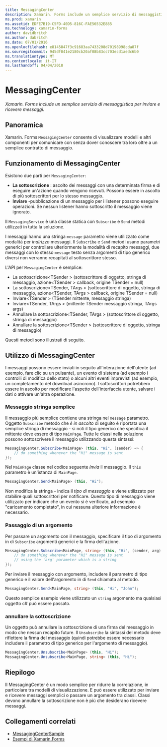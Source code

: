 ```yaml
---
title: MessagingCenter
description: Xamarin. Forms include un semplice servizio di messaggistica per inviare e ricevere messaggi.
ms.prod: xamarin
ms.assetid: EDFE7B19-C5FD-40D5-816C-FAE56532E885
ms.technology: xamarin-forms
author: davidbritch
ms.author: dabritch
ms.date: 07/01/2016
ms.openlocfilehash: e8145847f3c91683aa7433208d70198998cda87f
ms.sourcegitcommit: 945df041e2180cb20af08b83cc703ecd1aedc6b0
ms.translationtype: MT
ms.contentlocale: it-IT
ms.lasthandoff: 04/04/2018
---
```

# <a name="messagingcenter"></a>MessagingCenter

_Xamarin. Forms include un semplice servizio di messaggistica per inviare e ricevere messaggi._

<a name="Overview" />

## <a name="overview"></a>Panoramica

Xamarin. Forms `MessagingCenter` consente di visualizzare modelli e altri componenti per comunicare con senza dover conoscere tra loro oltre a un semplice contratto di messaggio.

<a name="How_the_MessagingCenter_Works" />

## <a name="how-the-messagingcenter-works"></a>Funzionamento di MessagingCenter

Esistono due parti per `MessagingCenter`:

-  **La sottoscrizione** : ascolto dei messaggi con una determinata firma e di eseguire un'azione quando vengono ricevuti. Possono essere in ascolto di più sottoscrittori per lo stesso messaggio.
-  **Inviare** -pubblicazione di un messaggio per i listener possono eseguire operazioni. Se nessun listener hanno sottoscritto il messaggio viene ignorato.


Il `MessagingService` è una classe statica con `Subscribe` e `Send` metodi utilizzati in tutta la soluzione.

I messaggi hanno una stringa `message` parametro viene utilizzato come modalità per *indirizzo* messaggi. Il `Subscribe` e `Send` metodi usano parametri generici per controllare ulteriormente la modalità di recapito messaggi, due messaggi con lo stesso `message` testo senza argomenti di tipo generico diversi non verranno recapitati al sottoscrittore stesso.

L'API per `MessagingCenter` è semplice:

-  La sottoscrizione&lt;TSender > (sottoscrittore di oggetto, stringa di messaggio, azione&lt;TSender > callback, origine TSender = null)
-  La sottoscrizione&lt;TSender, TArgs > (sottoscrittore di oggetto, stringa di messaggio, azione&lt;TSender, TArgs > callback, origine TSender = null)
-  Inviare&lt;TSender > (TSender mittente, messaggio stringa)
-  Inviare&lt;TSender, TArgs > (mittente TSender messaggio stringa, TArgs args)
-  Annullare la sottoscrizione&lt;TSender, TArgs > (sottoscrittore di oggetto, stringa di messaggio)
-  Annullare la sottoscrizione&lt;TSender > (sottoscrittore di oggetto, stringa di messaggio)


Questi metodi sono illustrati di seguito.

<a name="Using_the_MessagingCenter" />

## <a name="using-the-messagingcenter"></a>Utilizzo di MessagingCenter

I messaggi possono essere inviati in seguito all'interazione dell'utente (ad esempio, fare clic su un pulsante), un evento di sistema (ad esempio i controlli di modifica dello stato) o alcuni altri eventi imprevisti (ad esempio, un completamento del download asincrono). I sottoscrittori potrebbero essere in ascolto per modificare l'aspetto dell'interfaccia utente, salvare i dati o attivare un'altra operazione.

### <a name="simple-string-message"></a>Messaggio stringa semplice

Il messaggio più semplice contiene una stringa nel `message` parametro. Oggetto `Subscribe` metodo che *è in ascolto* di seguito è riportata una semplice stringa di messaggio - si noti il tipo generico che specifica il mittente deve essere di tipo `MainPage`. Tutte le classi nella soluzione possono sottoscrivere il messaggio utilizzando questa sintassi:

```csharp
MessagingCenter.Subscribe<MainPage> (this, "Hi", (sender) => {
    // do something whenever the "Hi" message is sent
});
```

Nel `MainPage` classe nel codice seguente *Invia* il messaggio. Il `this` parametro è un'istanza di `MainPage`.

```csharp
MessagingCenter.Send<MainPage> (this, "Hi");
```

Non modifica la stringa - indica il *tipo di messaggio* e viene utilizzato per stabilire quali sottoscrittori per notificare. Questo tipo di messaggio viene utilizzato per indicare che un evento si è verificato, ad esempio "caricamento completato", in cui nessuna ulteriore informazione è necessario.

### <a name="passing-an-argument"></a>Passaggio di un argomento

Per passare un argomento con il messaggio, specificare il tipo di argomento in di `Subscribe` argomenti generici e la firma dell'azione.

```csharp
MessagingCenter.Subscribe<MainPage, string> (this, "Hi", (sender, arg) => {
    // do something whenever the "Hi" message is sent
    // using the 'arg' parameter which is a string
});
```

Per inviare il messaggio con argomento, includere il parametro di tipo generico e il valore dell'argomento in di `Send` chiamata al metodo.

```csharp
MessagingCenter.Send<MainPage, string> (this, "Hi", "John");
```

Questo semplice esempio viene utilizzato un `string` argomento ma qualsiasi oggetto c# può essere passato.

### <a name="unsubscribe"></a>annullare la sottoscrizione

Un oggetto può annullare la sottoscrizione di una firma del messaggio in modo che nessun recapito future. Il `Unsubscribe` la sintassi del metodo deve riflettere la firma del messaggio (quindi potrebbe essere necessario includere il parametro di tipo generico per l'argomento di messaggio).

```csharp
MessagingCenter.Unsubscribe<MainPage> (this, "Hi");
MessagingCenter.Unsubscribe<MainPage, string> (this, "Hi");
```

<a name="Summary" />

## <a name="summary"></a>Riepilogo

Il MessagingCenter è un modo semplice per ridurre la correlazione, in particolare tra modelli di visualizzazione. E può essere utilizzato per inviare e ricevere messaggi semplici o passare un argomento tra classi. Classi devono annullare la sottoscrizione non è più che desiderano ricevere messaggi.


## <a name="related-links"></a>Collegamenti correlati

- [MessagingCenterSample](https://developer.xamarin.com/samples/UsingMessagingCenter)
- [Esempi di Xamarin.Forms](https://github.com/xamarin/xamarin-forms-samples)
